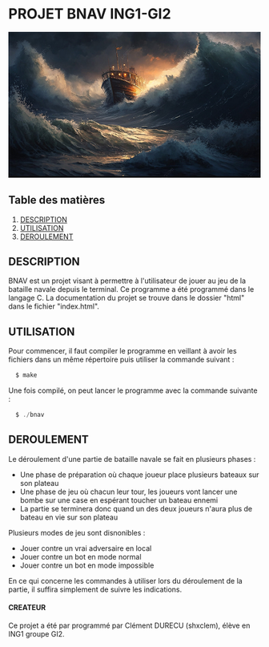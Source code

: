 # PROJET BNAV ING1-GI2

![alt_text](https://github.com/shxclem/BNAV/blob/ressources/BNAV.jpg)


## Table des matières
1. [DESCRIPTION](#description)
2. [UTILISATION](#utilisation)
3. [DEROULEMENT](#deroulement)

## DESCRIPTION

BNAV est un projet visant à permettre à l'utilisateur de jouer au jeu de la bataille navale depuis le terminal.
Ce programme a été programmé dans le langage C.
La documentation du projet se trouve dans le dossier "html" dans le fichier "index.html".

## UTILISATION

Pour commencer, il faut compiler le programme en veillant à avoir les fichiers dans un même répertoire puis utiliser la commande suivant :
```c
  $ make
```
Une fois compilé, on peut lancer le programme avec la commande suivante :
```c
  $ ./bnav
```
## DEROULEMENT

Le déroulement d'une partie de bataille navale se fait en plusieurs phases :
  - Une phase de préparation où chaque joueur place plusieurs bateaux sur son plateau
  - Une phase de jeu où chacun leur tour, les joueurs vont lancer une bombe sur une case en espérant toucher un bateau ennemi
  - La partie se terminera donc quand un des deux joueurs n'aura plus de bateau en vie sur son plateau

Plusieurs modes de jeu sont disnonibles :
  - Jouer contre un vrai adversaire en local
  - Jouer contre un bot en mode normal
  - Jouer contre un bot en mode impossible

En ce qui concerne les commandes à utiliser lors du déroulement de la partie, il suffira simplement de suivre les indications.

#### CREATEUR

Ce projet a été par programmé par Clément DURECU (shxclem), élève en ING1 groupe GI2.
